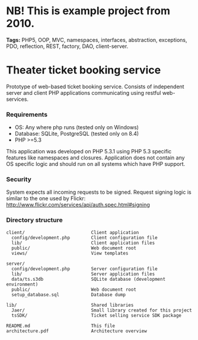 # NB! This is example project from 2010.

**Tags:** PHP5, OOP, MVC, namespaces, interfaces, abstraction, exceptions, PDO, reflection, REST, factory, DAO, client-server.

Theater ticket booking service
==============================

Prototype of web-based ticket booking service. Consists of independent server and client PHP applications communicating using restful web-services.

### Requirements

- OS: Any where php runs (tested only on Windows)
- Database: SQLite, PostgreSQL (tested only on 8.4)
- PHP >=5.3

This application was developed on PHP 5.3.1 using PHP 5.3 specific features like namespaces and closures. Application does not contain any OS specific logic and should run on all systems which have PHP support.

### Security

System expects all incoming requests to be signed. Request signing logic is similar to the one used by Flickr: http://www.flickr.com/services/api/auth.spec.html#signing

### Directory structure

```
client/                         Client application
  config/development.php        Client configuration file
  lib/                          Client application files
  public/                       Web document root
  views/                        View templates

server/
  config/development.php        Server configuration file
  lib/                          Server application files
  data/ts.s3db                  SQLite database (development environment)
  public/                       Web document root
  setup_database.sql            Database dump

lib/                            Shared libraries
  Jaer/                         Small library created for this project
  tsSDK/                        Ticket selling service SDK package

README.md                       This file
architecture.pdf                Architecture overview
```
